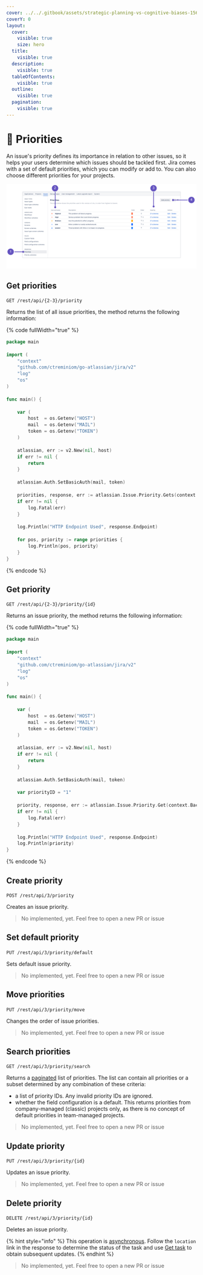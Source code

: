 ```yaml
---
cover: ../../.gitbook/assets/strategic-planning-vs-cognitive-biases-1560x760.jpg
coverY: 0
layout:
  cover:
    visible: true
    size: hero
  title:
    visible: true
  description:
    visible: true
  tableOfContents:
    visible: true
  outline:
    visible: true
  pagination:
    visible: true
---
```


# 🏣 Priorities

An issue's priority defines its importance in relation to other issues, so it helps your users determine which issues should be tackled first. Jira comes with a set of default priorities, which you can modify or add to. You can also choose different priorities for your projects.

![](<../../.gitbook/assets/image (12).png>)

## Get priorities

`GET /rest/api/{2-3}/priority`

Returns the list of all issue priorities, the method returns the following information:

{% code fullWidth="true" %}
```go
package main

import (
	"context"
	"github.com/ctreminiom/go-atlassian/jira/v2"
	"log"
	"os"
)

func main() {

	var (
		host  = os.Getenv("HOST")
		mail  = os.Getenv("MAIL")
		token = os.Getenv("TOKEN")
	)

	atlassian, err := v2.New(nil, host)
	if err != nil {
		return
	}

	atlassian.Auth.SetBasicAuth(mail, token)

	priorities, response, err := atlassian.Issue.Priority.Gets(context.Background())
	if err != nil {
		log.Fatal(err)
	}

	log.Println("HTTP Endpoint Used", response.Endpoint)

	for pos, priority := range priorities {
		log.Println(pos, priority)
	}
}
```
{% endcode %}

## Get priority

`GET /rest/api/{2-3}/priority/{id}`

Returns an issue priority, the method returns the following information:

{% code fullWidth="true" %}
```go
package main

import (
	"context"
	"github.com/ctreminiom/go-atlassian/jira/v2"
	"log"
	"os"
)

func main() {

	var (
		host  = os.Getenv("HOST")
		mail  = os.Getenv("MAIL")
		token = os.Getenv("TOKEN")
	)

	atlassian, err := v2.New(nil, host)
	if err != nil {
		return
	}

	atlassian.Auth.SetBasicAuth(mail, token)

	var priorityID = "1"

	priority, response, err := atlassian.Issue.Priority.Get(context.Background(), priorityID)
	if err != nil {
		log.Fatal(err)
	}

	log.Println("HTTP Endpoint Used", response.Endpoint)
	log.Println(priority)
}
```
{% endcode %}

## Create priority

`POST /rest/api/3/priority`

Creates an issue priority.

> No implemented,  yet. Feel free to open a new PR or issue

## Set default priority

`PUT /rest/api/3/priority/default`

Sets default issue priority.

> No implemented,  yet. Feel free to open a new PR or issue

## Move priorities

`PUT /rest/api/3/priority/move`

Changes the order of issue priorities.

> No implemented,  yet. Feel free to open a new PR or issue

## Search priorities

`GET /rest/api/3/priority/search`

Returns a [paginated](https://developer.atlassian.com/cloud/jira/platform/rest/v3/intro/#pagination) list of priorities. The list can contain all priorities or a subset determined by any combination of these criteria:

* a list of priority IDs. Any invalid priority IDs are ignored.
* whether the field configuration is a default. This returns priorities from company-managed (classic) projects only, as there is no concept of default priorities in team-managed projects.

> No implemented,  yet. Feel free to open a new PR or issue

## Update priority

`PUT /rest/api/3/priority/{id}`

Updates an issue priority.

> No implemented,  yet. Feel free to open a new PR or issue

## Delete priority

`DELETE /rest/api/3/priority/{id}`

Deletes an issue priority.

{% hint style="info" %}
This operation is [asynchronous](https://developer.atlassian.com/cloud/jira/platform/rest/v3/intro/#async). Follow the `location` link in the response to determine the status of the task and use [Get task](https://developer.atlassian.com/cloud/jira/platform/rest/v3/api-group-tasks/#api-rest-api-3-task-taskid-get) to obtain subsequent updates.
{% endhint %}

> No implemented,  yet. Feel free to open a new PR or issue
